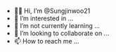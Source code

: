 - 🗿👋 Hi, I’m @Sungjinwoo21
- 👀 I’m interested in ...
- 🌱 I’m not currently learning ...
- 💞️ I’m looking to collaborate on ...
- 📫 How to reach me ...

<!---
Sungjinwoo21/Sungjinwoo21 is a ✨ special ✨ repository because its `README.md` (this file) appears on your GitHub profile.
You can click the Preview link to take a look at your changes.
--->
